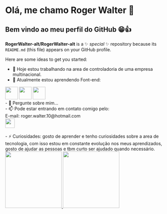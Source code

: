 # Olá, me chamo Roger Walter 👋
## Bem vindo ao meu perfil do GitHub 😁👍


**RogerWalter-alt/RogerWalter-alt** is a ✨ _special_ ✨ repository because its `README.md` (this file) appears on your GitHub profile.

Here are some ideas to get you started:

- 🔭 Hoje estou trabalhando na area de controladoria de uma empresa multinacional.
- 🌱 Atualmente estou aprendendo Font-end:
<div>
    <img width="40" height="40" src="https://cdn.jsdelivr.net/gh/devicons/devicon@latest/icons/html5/html5-original-wordmark.svg"  />
    <img width="40" height="40" src="https://cdn.jsdelivr.net/gh/devicons/devicon@latest/icons/css3/css3-original-wordmark.svg" />
   <img width="40" height="40" src="https://cdn.jsdelivr.net/gh/devicons/devicon@latest/icons/javascript/javascript-original.svg" />
</div>
- 💬 Pergunte sobre mim... <br>
- 📫 Pode estar entrando em contato comigo pelo:
<div>
  E-mail: roger.walter.10@hotmail.com <br>
  <a href="https://www.linkedin.com/in/roger-walter/" target="_blank">
      <img width="30" height="30" src="https://cdn.jsdelivr.net/gh/devicons/devicon@latest/icons/linkedin/linkedin-original.svg" />
  </a>
</div>
  <br>
- ⚡ Curiosidades: gosto de aprender e tenho curiosidades sobre a area de tecnologia, com isso estou em constante evolução nos meus aprendizados, gosto de ajudar as pessoas
e tbm curto ser ajudado quando necessário.

<div>
<a href="https://github.com/RogerWalter-alt">
<img loading="lazy" height="180em" src="https://github-readme-stats.vercel.app/api/top-langs/?username=RogerWalter-alt&layout=compact&langs_count=7&theme=dracula"/>
<img loading="lazy" height="180em" src="https://github-readme-stats.vercel.app/api?username=RogerWalter-alt&show_icons=true&theme=dracula&include_all_commits=true&count_private=true"/>
</div>

